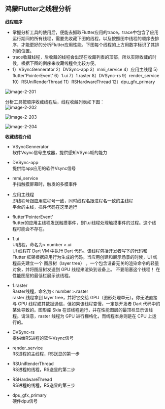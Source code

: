 ##  鸿蒙Flutter之线程分析

**线程顺序**

- 掌握分析工具的使用后，便能去抓取Flutter应用的trace。trace中包含了应用运行期间的所有线程，需要先收藏下图的线程，以及按照图中线程的顺序去排序，才能更好的分析Flutter应用性能。下图每个线程的上方用数字标识了其排列的位置。  
- trace收藏线程，后收藏的线程会出现在收藏列表的顶部，所以实际收藏的时候，根据下图的倒序来收藏线程会比较方便。  
- 1）VSyncGennerator 2）DVSync-app 3）mmi_service 4）应用主线程 5）flutter'PointerEvent' 6）1.ui 7）1.raster 8）DVSync-rs 9）render_service 10）RSUniRenderThread 11）RSHardwareThread 12）dpu_gfx_primary

![image-2-201](https://p.ipic.vip/2ueyv5.png)

分析工具按顺序收藏线程后，线程收藏列表如下图：  
![image-2-202](https://p.ipic.vip/pumt1l.png)

![image-2-203](https://p.ipic.vip/5v10cw.png)

![image-2-204](https://p.ipic.vip/0rz887.png)



**收藏线程介绍**

- VSyncGennerator  
软件Vsync信号生成器，提供感知VSync帧的能力

- DVSync-app  
提供给app应用的软件Vsync信号

- mmi_service  
手指触摸屏幕时，触发的多模事件

- 应用主线程  
即线程号跟应用进程号一致，同时线程名跟进程名一致的主线程  
平台的主线，插件代码在这里运行

- flutter'PointerEvent'  
flutter的应用主线程发送触摸事件，到1.ui线程处理触摸事件的过程。这个线程可能会不存在。

- 1.ui  
UI线程，命名为< number >.ui  
UI 线程在 Dart VM 中执行 Dart 代码。该线程包括开发者写下的代码和 Flutter 框架根据应用行为生成的代码。当应用创建和展示场景的时候，UI 线程首先建立一个 图层树（layer tree） ，一个包含设备无关的渲染命令的轻量对象，并将图层树发送到 GPU 线程来渲染到设备上。 不要阻塞这个线程！ 在性能图层的最低栏展示该线程。

- 1.raster  
Raster线程，命名为< number >.raster  
raster 线程拿到 layer tree，并将它交给 GPU（图形处理单元）。你无法直接与 GPU 线程或其数据通信，但如果该线程变慢，一定是开发者 Dart 代码中的某处导致的。图形库 Skia 在该线程运行，并在性能图层的最顶栏显示该线程。请注意，raster 线程为 GPU 进行栅格化，而线程本身则是在 CPU 上运行的。

- DVSync-rs  
提供给RS进程的软件Vsync信号

- render_service  
RS进程的主线程，RS送显的第一步

- RSUniRenderThread  
RS进程的线程，RS送显的第二步

- RSHardwareThread  
RS进程的线程，RS送显的第三步

- dpu_gfx_primary  
硬件dpu信号